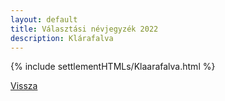 ```yaml
---
layout: default
title: Választási névjegyzék 2022
description: Klárafalva
---
```


{% include settlementHTMLs/Klaarafalva.html %}

[Vissza](./)